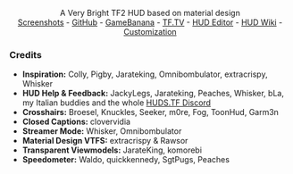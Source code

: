 <!-- TITLE -->

<p align="center">
  <p align="center">
    A Very Bright TF2 HUD based on material design
    <br />
    <a href="https://imgur.com/a/cJYtauq">Screenshots</a>
    -
    <a href="https://github.com/Hypnootize/sunsethud">GitHub</a>
    -
    <a href="https://gamebanana.com/mods/291779">GameBanana</a>
    -
    <a href="https://www.teamfortress.tv/53596/sunset-hud">TF.TV</a>
    -
    <a href="https://github.com/CriticalFlaw/TF2HUD.Editor/releases/latest">HUD Editor</a>
    -
    <a href="https://github.com/Hypnootize/Sunset-Hud/wiki">HUD Wiki</a>
    -
    <a href="https://github.com/Hypnootize/sunsethud/wiki/Customization">Customization</a>
  </p>
</p>

<!-- CREDITS -->

### Credits

* **Inspiration:** Colly, Pigby, Jarateking, Omnibombulator, extracrispy, Whisker
* **HUD Help & Feedback:** JackyLegs, Jarateking, Peaches, Whisker, bLa, my Italian buddies and the whole [HUDS.TF Discord](https://discord.com/invite/Hz3Q4Z8)
* **Crosshairs:** Broesel, Knuckles, Seeker, m0re, Fog, ToonHud, Garm3n
* **Closed Captions:** clovervidia 
* **Streamer Mode:** Whisker, Omnibombulator
* **Material Design VTFS:** extracrispy & Rawsor
* **Transparent Viewmodels:** JarateKing, komorebi
* **Speedometer:** Waldo, quickkennedy, SgtPugs, Peaches
